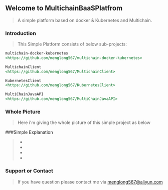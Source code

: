 ## Welcome to MultichainBaaSPlatfrom
> A simple platform based on docker &amp; Kubernetes and Multichain.

### Introduction

> This Simple Platform consists of below sub-projects:

```markdown
multichain-docker-kubernetes
<https://github.com/menglong567/multichain-docker-kubernetes>

MultichainClient
<https://github.com/menglong567/MultichainClient>

KubernetesClient
<https://github.com/menglong567/KubernetesClient>

MultiChainJavaAPI
<https://github.com/menglong567/MultiChainJavaAPI>
```

### Whole Picture
> Here i'm giving the whole picture of this simple project as below 
>
###Simple Explanation
> -
> -
> -
> -
### Support or Contact
> If you have question please contact me via menglong567@aliyun.com